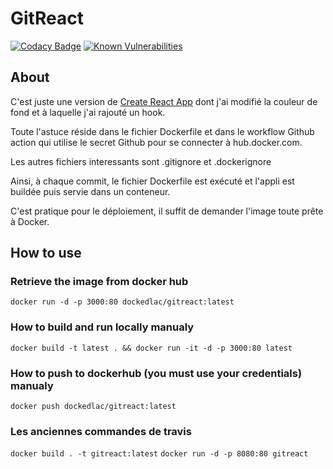 # GitReact

[![Codacy Badge](
https://app.codacy.com/project/badge/Grade/2daade0cbe8d42f08b8f83c74d3f559b)](
https://www.codacy.com/gh/taviani/gitreact/dashboard)
[![Known Vulnerabilities](
https://snyk.io/test/github/taviani/gitreact/badge.svg)](
https://snyk.io/test/github/taviani/gitreact)

## About

C'est juste une version de [Create React App](
https://github.com/facebook/create-react-app
) dont j'ai modifié la couleur de fond et à laquelle j'ai rajouté un hook.

Toute l'astuce réside dans le fichier Dockerfile et dans le workflow Github 
action qui utilise le secret Github pour se connecter à hub.docker.com.

Les autres fichiers interessants sont .gitignore et .dockerignore

Ainsi, à chaque commit, le fichier Dockerfile est exécuté et l'appli est
 buildée puis servie dans un conteneur.

C'est pratique pour le déploiement, il suffit de demander l'image
 toute prête à Docker.

## How to use

### Retrieve the image from docker hub

`docker run -d -p 3000:80 dockedlac/gitreact:latest`

### How to build and run locally manualy

`docker build -t latest . && docker run -it -d -p 3000:80 latest`

### How to push to dockerhub (you must use your credentials) manualy

`docker push dockedlac/gitreact:latest`

### Les anciennes commandes de travis

`docker build . -t gitreact:latest`
`docker run -d -p 8080:80 gitreact`
